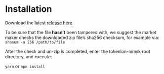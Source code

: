 # Installation
Download the latest [release here](https://github.com/consenlabs/tokenlon-mmsk/releases).

To be sure that the file **hasn’t** been tampered with, we suggest the market maker checks the downloaded zip file’s sha256 checksum, for example via: `shasum -a 256 /path/to/file`

After the check and un-zip is completed, enter the tokenlon-mmsk root directory, and execute:

`yarn` or `npm install`
